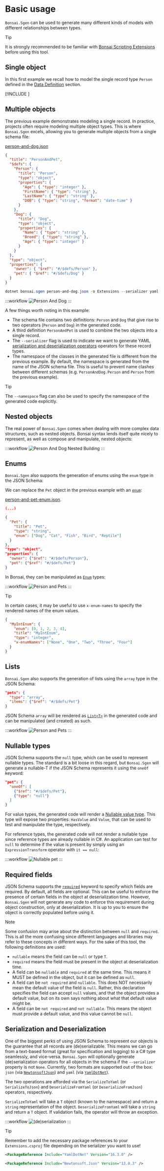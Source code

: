 # Basic usage

`Bonsai.Sgen` can be used to generate many different kinds of models with different relationships between types.

> [!TIP]
> It is strongly recommended to be familiar with [Bonsai Scripting Extensions](https://bonsai-rx.org/docs/articles/scripting-extensions.html) before using this tool.


## Single object

In this first example we recall how to model the single record type `Person` defined in the [Data Definition](data-definition.md) section.

[!INCLUDE [](example-person.md)]

## Multiple objects

The previous example demonstrates modeling a single record. In practice, projects often require modeling multiple object types. This is where `Bonsai.Sgen` excels, allowing you to generate multiple objects from a single schema file:

[person-and-dog.json](~/workflows/person-and-dog.json)

```json
{
  "title": "PersonAndPet",
  "$defs": {
    "Person": {
      "title": "Person",
      "type": "object",
      "properties": {
        "Age": { "type": "integer" },
        "FirstName": { "type": "string" },
        "LastName": { "type": "string" },
        "DOB": { "type": "string", "format": "date-time" }
      }
    },
    "Dog": {
      "title": "Dog",
      "type": "object",
      "properties": {
        "Name": { "type": "string" },
        "Breed": { "type": "string" },
        "Age": { "type": "integer" }
      }
    }
  },
  "type": "object",
  "properties": {
    "owner": { "$ref": "#/$defs/Person" },
    "pet": { "$ref": "#/$defs/Dog" }
  }
}
```

```powershell
dotnet bonsai.sgen person-and-dog.json -o Extensions --serializer yaml
```

:::workflow
![Person And Dog](~/workflows/person-and-dog.bonsai)
:::

A few things worth noting in this example:

- The schema file contains two definitions: `Person` and `Dog` that give rise to two operators (`Person` and `Dog`) in the generated code.
- A third definition `PersonAndPet` is used to combine the two objects into a single record.
- The `--serializer` flag is used to indicate we want to generate YAML [serialization and deserialization operators](#serialization-and-deserialization) operators for these record types.
- The namespace of the classes in the generated file is different from the previous example. By default, the namespace is generated from the name of the JSON schema file. This is useful to prevent name clashes between different schemas (e.g. `PersonAndDog.Person` and `Person` from the previous example).

> [!TIP]
> The `--namespace` flag can also be used to specify the namespace of the generated code explicitly.

## Nested objects

The real power of `Bonsai.Sgen` comes when dealing with more complex data structures, such as nested objects. Bonsai syntax lends itself quite nicely to represent, as well as compose and manipulate, nested objects:

:::workflow
![Person And Dog Nested Building](~/workflows/person-and-dog-nested-building.bonsai)
:::

## Enums

`Bonsai.Sgen` also supports the generation of enums using the `enum` type in the JSON Schema:

We can replace the `Pet` object in the previous example with an [`enum`](https://json-schema.org/understanding-json-schema/reference/enum):

[person-and-pet-enum.json](~/workflows/person-and-pet-enum.json).

```json
(...)

{
  "Pet": {
    "title": "Pet",
    "type": "string",
    "enum": ["Dog", "Cat", "Fish", "Bird", "Reptile"]
  }
},
"type": "object",
"properties": {
  "owner": {"$ref": "#/$defs/Person"},
  "pet": {"$ref": "#/$defs/Pet"}
}
```

In Bonsai, they can be manipulated as [`Enum`](https://learn.microsoft.com/en-us/dotnet/api/system.enum?view=net-9.0) types:

:::workflow
![Person and Pets](~/workflows/person-and-pet-enum.bonsai)
:::

> [!TIP]
> In certain cases, it may be useful to use `x-enum-names` to specify the rendered names of the enum values.
>
> ```json
> {
>   "MyIntEnum": {
>     "enum": [0, 1, 2, 3, 4],
>     "title": "MyIntEnum",
>     "type": "integer",
>     "x-enumNames": ["None", "One", "Two", "Three", "Four"]
>   }
> }
> ```

## Lists

`Bonsai.Sgen` also supports the generation of lists using the `array` type in the JSON Schema:

```json
"pets": {
  "type": "array",
  "items": {"$ref": "#/$defs/Pet"}
}
```

JSON Schema `array` will be rendered as [`List<T>`](https://learn.microsoft.com/en-us/dotnet/api/system.collections.generic.list-1?view=net-9.0) in the generated code and can be manipulated (and created) as such.

:::workflow
![Person and Pets](~/workflows/person-and-pets-enum.bonsai)
:::

## Nullable types

JSON Schema supports the `null` type, which can be used to represent nullable types. The standard is a bit loose in this regard, but `Bonsai.Sgen` will generate a nullable-T if the JSON Schema represents it using the `oneOf` keyword:

```json
"pet": {
  "oneOf": [
    {"$ref": "#/$defs/Pet"},
    {"type": "null"}
  ]
}
```

For value types, the generated code will render a [Nullable value type](https://learn.microsoft.com/en-us/dotnet/csharp/language-reference/builtin-types/nullable-value-types). This type will expose two properties: `HasValue` and `Value`, that can be used to test and manipulate the type, respectively.

For reference types, the generated code will not render a nullable type since reference types are already nullable in C#. An application can test for `null` to determine if the value is present by simply using an `ExpressionTransform` operator with `it == null`:

:::workflow
![Nullable pet](~/workflows/person-and-pet-enum-nullable.bonsai)
:::

## Required fields

JSON Schema supports the [`required`](https://json-schema.org/learn/getting-started-step-by-step#define-required-properties) keyword to specify which fields are required. By default, all fields are optional. This can be useful to enforce the presence of certain fields in the object at deserialization time. However, `Bonsai.Sgen` will not generate any code to enforce this requirement during object construction, only at deserialization. It is up to you to ensure the object is correctly populated before using it.

> [!Note]
> Some confusion may arise about the distinction between `null` and `required`. This is all the more confusing since different languages and libraries may refer to these concepts in different ways. For the sake of this tool, the following definitions are used:
>
> - `nullable` means the field can be `null` or type `T`.
> - `required` means the field must be present in the object at deserialization time.
> - A field can be `nullable` and `required` at the same time. This means it MUST be defined in the object, but it can be defined as `null`.
> - A field can be `not required` and `nullable`. This does NOT necessarily mean the default value of the field is `null`. Rather, this declaration specifies the field can accept `null` values, and that the object provides a default value, but on its own says nothing about what that default value might be.
> - A field can be `not required` and `not nullable`. This means the object must provide a default value, and this value cannot be `null`.

## Serialization and Deserialization

One of the biggest perks of using JSON Schema to represent our objects is the guarantee that all records are (de)serializable. This means we can go from a text-based format (great for specification and logging) to a C# type seamlessly, and vice-versa. `Bonsai.Sgen` will optionally generate (de)serialization operators for all objects in the schema if the `--serializer` property is not `None`. Currently, two formats are supported out of the box: `json` (via [`NewtonsoftJson`](https://github.com/JamesNK/Newtonsoft.Json)) and `yaml` (via [`YamlDotNet`](https://github.com/aaubry/YamlDotNet)).

The two operations are afforded via the `SerializeToYaml` (or `SerializeToJson`) and `DeserializeFromYaml` (or `DeserializeFromJson`) operators, respectively.

`SerializeToYaml` will take a `T` object (known to the namespace) and return a `string` representation of the object.
`DeserializeFromYaml` will take a `string` and return a `T` object. If validation fails, the operator will throw an exception.

:::workflow
![(de)serialization](~/workflows/serialization-example.bonsai)
:::

> [!Tip]
> Remember to add the necessary package references to your `Extensions.csproj` file depending on the serializer you want to use!
> ```xml
> <PackageReference Include="YamlDotNet" Version="16.3.0" />
> ```
> ```xml
> <PackageReference Include="Newtonsoft.Json" Version="13.0.3" />
> ```